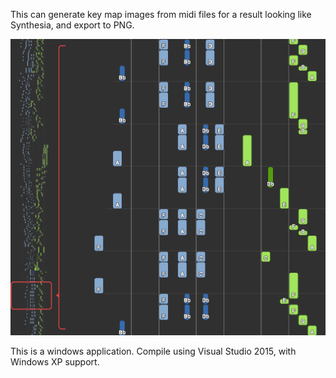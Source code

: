 This can generate key map images from midi files for a result looking like Synthesia, and export to PNG.

<img src="https://github.com/yuri410/SynthesiaRenderer/raw/master/pages/sample.png" />

This is a windows application. Compile using Visual Studio 2015, with Windows XP support.
